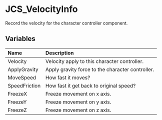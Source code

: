# JCS_VelocityInfo

Record the velocity for the character controller component.

## Variables

| Name | Description |
|:---|:---|
| Velocity | Velocity apply to this character controller. |
| ApplyGravity | Apply gravity force to the character controller. |
| MoveSpeed | How fast it moves? |
| SpeedFriction | How fast it get back to original speed? |
| FreezeX | Freeze movement on x axis. |
| FreezeY | Freeze movement on y axis. |
| FreezeZ | Freeze movement on z axis. |
